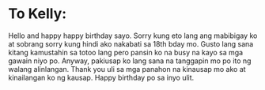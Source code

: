 # To Kelly:

Hello and happy happy birthday sayo. Sorry kung eto lang ang mabibigay ko at sobrang sorry kung hindi ako nakabati sa 18th bday mo. Gusto lang sana kitang kamustahin sa totoo lang pero pansin ko na busy na kayo sa mga gawain niyo po. Anyway, pakiusap ko lang sana na tanggapin mo po ito ng walang alinlangan. Thank you uli sa mga panahon na kinausap mo ako at kinailangan ko ng kausap. Happy birthday po sa inyo ulit.
